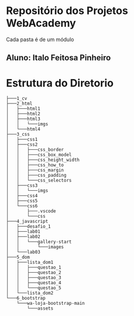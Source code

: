 # Repositório dos Projetos WebAcademy
Cada pasta é de um módulo
## Aluno: Italo Feitosa Pinheiro

# Estrutura do Diretorio
```shell
├───1_cv
├───2_html
│   ├───html1
│   ├───html2
│   ├───html3
│   │   └───imgs
│   └───html4
├───3_css
│   ├───css1
│   ├───css2
│   │   ├───css_border
│   │   ├───css_box_model
│   │   ├───css_height_width        
│   │   ├───css_how_to
│   │   ├───css_margin
│   │   ├───css_padding
│   │   └───css_selectors
│   ├───css3
│   │   └───imgs
│   ├───css4
│   ├───css5
│   └───css6
│       ├───.vscode
│       └───css
├───4_javascript
│   ├───desafio_1
│   ├───lab01
│   ├───lab02
│   │   └───gallery-start
│   │       └───images
│   └───lab03
├───5_dom
│   ├───lista_dom1
│   │   ├───questao_1
│   │   ├───questao_2
│   │   ├───questao_3
│   │   ├───questao_4
│   │   └───questao_5
│   └───lista_dom2
└───6_bootstrap
    └───wa-loja-bootstrap-main      
        └───assets
   ```